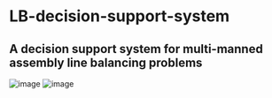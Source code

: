 # LB-decision-support-system
 A decision support system for multi-manned assembly line balancing problems
----------------------------------------------------------------------------
![image](https://user-images.githubusercontent.com/4509223/187087062-37590794-ed5d-48ce-b761-e57b57fdb393.png)
![image](https://user-images.githubusercontent.com/4509223/187087152-be490bdb-3548-45ac-a775-75d8b112390c.png)
